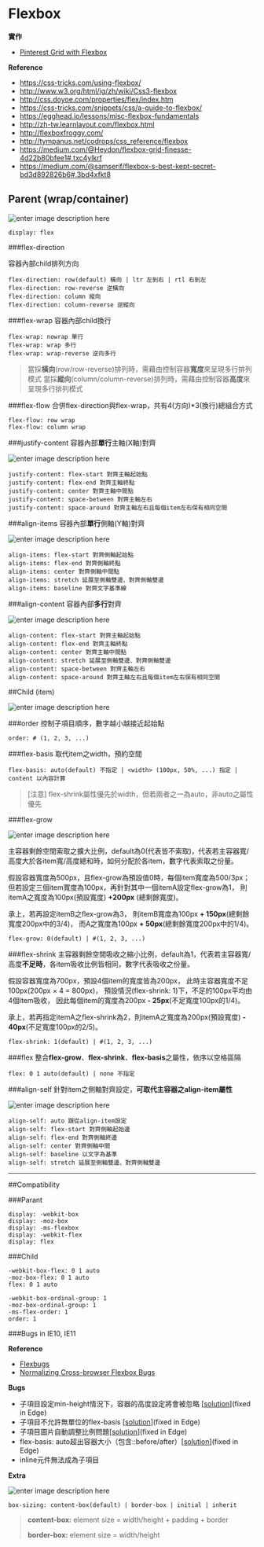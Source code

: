 # Flexbox

**實作**
* [Pinterest Grid with Flexbox](http://codepen.io/estherj-hsu/pen/bVXOMY)

**Reference**
* https://css-tricks.com/using-flexbox/
* http://www.w3.org/html/ig/zh/wiki/Css3-flexbox
* http://css.doyoe.com/properties/flex/index.htm
* https://css-tricks.com/snippets/css/a-guide-to-flexbox/
* https://egghead.io/lessons/misc-flexbox-fundamentals
* http://zh-tw.learnlayout.com/flexbox.html
* http://flexboxfroggy.com/
* http://tympanus.net/codrops/css_reference/flexbox
* https://medium.com/@Heydon/flexbox-grid-finesse-4d22b80bfee1#.txc4ylkrf
* https://medium.com/@samserif/flexbox-s-best-kept-secret-bd3d892826b6#.3bd4xfkt8

## Parent (wrap/container)

![enter image description here](https://cdn.css-tricks.com/wp-content/uploads/2014/05/flex-container.svg)

    display: flex

###flex-direction

容器內部child排列方向


    flex-direction: row(default) 橫向 | ltr 左到右 | rtl 右到左 
    flex-direction: row-reverse 逆橫向
    flex-direction: column 縱向
    flex-direction: column-reverse 逆縱向


###flex-wrap
容器內部child換行

    flex-wrap: nowrap 單行
    flex-wrap: wrap 多行
    flex-wrap: wrap-reverse 逆向多行

> 當採**橫向**(row/row-reverse)排列時，需藉由控制容器**寬度**來呈現多行排列模式
> 當採**縱向**(column/column-reverse)排列時，需藉由控制容器**高度**來呈現多行排列模式

###flex-flow
合併flex-direction與flex-wrap，共有4(方向)*3(換行)總組合方式

    flex-flow: row wrap
    flex-flow: column wrap

###justify-content
容器內部**單行**主軸(X軸)對齊

![enter image description here](https://cdn.css-tricks.com/wp-content/uploads/2013/04/justify-content.svg)

    justify-content: flex-start 對齊主軸起始點
    justify-content: flex-end 對齊主軸終點
    justify-content: center 對齊主軸中間點
    justify-content: space-between 對齊主軸左右
    justify-content: space-around 對齊主軸左右且每個item左右保有相同空間
 
###align-items
容器內部**單行**側軸(Y軸)對齊

![enter image description here](https://cdn.css-tricks.com/wp-content/uploads/2014/05/align-items.svg)

    align-items: flex-start 對齊側軸起始點
    align-items: flex-end 對齊側軸終點
    align-items: center 對齊側軸中間點
    align-items: stretch 延展至側軸雙邊、對齊側軸雙邊
    align-items: baseline 對齊文字基準線

###align-content
容器內部**多行**對齊

![enter image description here](https://cdn.css-tricks.com/wp-content/uploads/2013/04/align-content.svg)

    align-content: flex-start 對齊主軸起始點
    align-content: flex-end 對齊主軸終點
    align-content: center 對齊主軸中間點
    align-content: stretch 延展至側軸雙邊、對齊側軸雙邊
    align-content: space-between 對齊主軸左右
    align-content: space-around 對齊主軸左右且每個item左右保有相同空間

##Child (item)

![enter image description here](https://cdn.css-tricks.com/wp-content/uploads/2014/05/flex-items.svg)

###order
控制子項目順序，數字越小越接近起始點

    order: # (1, 2, 3, ...)

###flex-basis
取代item之width，預約空間

    flex-basis: auto(default) 不指定 | <width> (100px, 50%, ...) 指定 | content 以內容計算

> [注意]  flex-shrink屬性優先於width，但若兩者之一為auto，非auto之屬性優先

###flex-grow

![enter image description here](https://cdn.css-tricks.com/wp-content/uploads/2014/05/flex-grow.svg)

主容器剩餘空間索取之擴大比例，default為0(代表皆不索取)，代表若主容器寬/高度大於各item寬/高度總和時，如何分配於各item，數字代表索取之份量。

假設容器寬度為500px，且flex-grow為預設值0時，每個item寬度為500/3px；
但若設定三個item寬度為100px，再針對其中一個itemA設定flex-grow為1，
則itemA之寬度為100px(預設寬度) **+200px** (總剩餘寬度)。

承上，若再設定itemB之flex-grow為3，
則itemB寬度為100px **+ 150px**(總剩餘寬度200px中的3/4)，
而A之寬度為100px **+ 50px**(總剩餘寬度200px中的1/4)。

    flex-grow: 0(default) | #(1, 2, 3, ...)
 
###flex-shrink
主容器剩餘空間吸收之縮小比例，default為1，代表若主容器寬/高度**不足時**，各item吸收比例皆相同，數字代表吸收之份量。

假設容器寬度為700px，預設4個item的寬度皆為200px，
此時主容器寬度不足100px(200px × 4 = 800px)，
預設情況(flex-shrink: 1)下，不足的100px平均由4個item吸收，
因此每個item的寬度為200px **- 25px**(不足寬度100px的1/4)。

承上，若再指定itemA之flex-shrink為2，則itemA之寬度為200px(預設寬度) **- 40px**(不足寬度100px的2/5)。

    flex-shrink: 1(default) | #(1, 2, 3, ...)

###flex
整合**flex-grow**、**flex-shrink**、**flex-basis**之屬性，依序以空格區隔

    flex: 0 1 auto(default) | none 不指定

###align-self
針對item之側軸對齊設定，**可取代主容器之align-item屬性**

![enter image description here](https://cdn.css-tricks.com/wp-content/uploads/2014/05/align-items.svg)


    align-self: auto 跟從align-item設定
    align-self: flex-start 對齊側軸起始邊
    align-self: flex-end 對齊側軸終邊
    align-self: center 對齊側軸中間
    align-self: baseline 以文字為基準
    align-self: stretch 延展至側軸雙邊、對齊側軸雙邊


----------

##Compatibility

###Parant

    display: -webkit-box
    display: -moz-box
    display: -ms-flexbox
    display: -webkit-flex
    display: flex

###Child

    -webkit-box-flex: 0 1 auto
	-moz-box-flex: 0 1 auto
	flex: 0 1 auto

	-webkit-box-ordinal-group: 1
	-moz-box-ordinal-group: 1 
	-ms-flex-order: 1
	order: 1

###Bugs in IE10, IE11

**Reference**
 - [Flexbugs](https://github.com/philipwalton/flexbugs)
 - [Normalizing Cross-browser Flexbox Bugs](http://philipwalton.com/articles/normalizing-cross-browser-flexbox-bugs/)

**Bugs**

 - 子項目設定min-height情況下，容器的高度設定將會被忽略 [[solution](https://github.com/philipwalton/flexbugs#3-min-height-on-a-flex-container-wont-apply-to-its-flex-items)](fixed in Edge)
 - 子項目不允許無單位的flex-basis [[solution](https://github.com/philipwalton/flexbugs#4-flex-shorthand-declarations-with-unitless-flex-basis-values-are-ignored)](fixed in Edge)
 - 子項目圖片自動調整比例問題[[solution](https://github.com/philipwalton/flexbugs#5-column-flex-items-dont-always-preserve-intrinsic-aspect-ratios)](fixed in Edge)
 - flex-basis: auto超出容器大小（包含::before/after）[[solution](https://github.com/philipwalton/flexbugs#7-flex-basis-doesnt-account-for-box-sizingborder-box)](fixed in Edge)
 - inline元件無法成為子項目

**Extra**

![enter image description here](https://cdn.css-tricks.com/wp-content/uploads/2010/09/widthbox.png)

    box-sizing: content-box(default) | border-box | initial | inherit

> **content-box:** element size =  width/height + padding + border
> 
> **border-box:** element size =  width/height